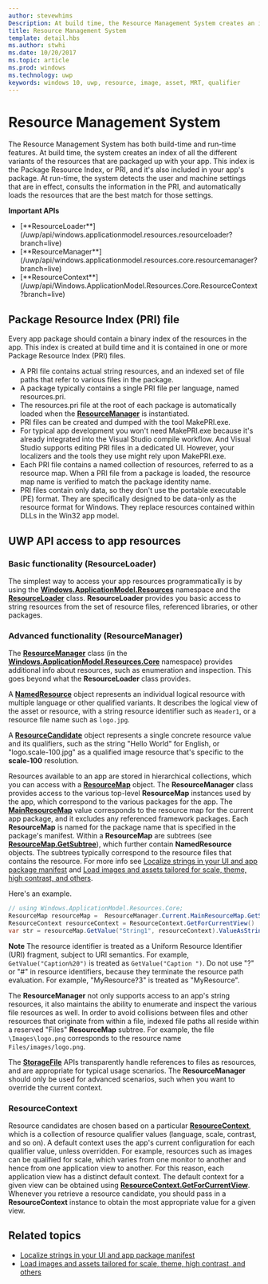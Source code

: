 ```yaml
---
author: stevewhims
Description: At build time, the Resource Management System creates an index of all the different variants of the resources that are packaged up with your app. At run-time, the system detects the user and machine settings that are in effect and loads the resources that are the best match for those settings.
title: Resource Management System
template: detail.hbs
ms.author: stwhi
ms.date: 10/20/2017
ms.topic: article
ms.prod: windows
ms.technology: uwp
keywords: windows 10, uwp, resource, image, asset, MRT, qualifier
---
```

<link rel="stylesheet" href="https://az835927.vo.msecnd.net/sites/uwp/Resources/css/custom.css">

# Resource Management System

The Resource Management System has both build-time and run-time features. At build time, the system creates an index of all the different variants of the resources that are packaged up with your app. This index is the Package Resource Index, or PRI, and it's also included in your app's package. At run-time, the system detects the user and machine settings that are in effect, consults the information in the PRI, and automatically loads the resources that are the best match for those settings.

<div class="important-apis" >
<b>Important APIs</b><br/>
<ul>
<li>[**ResourceLoader**](/uwp/api/windows.applicationmodel.resources.resourceloader?branch=live)</li>
<li>[**ResourceManager**](/uwp/api/windows.applicationmodel.resources.core.resourcemanager?branch=live)</li>
<li>[**ResourceContext**](/uwp/api/Windows.ApplicationModel.Resources.Core.ResourceContext?branch=live)</li>
</ul>
</div>

## Package Resource Index (PRI) file

Every app package should contain a binary index of the resources in the app. This index is created at build time and it is contained in one or more Package Resource Index (PRI) files.

- A PRI file contains actual string resources, and an indexed set of file paths that refer to various files in the package.
- A package typically contains a single PRI file per language, named resources.pri.
- The resources.pri file at the root of each package is automatically loaded when the [**ResourceManager**](/uwp/api/windows.applicationmodel.resources.core.resourcemanager?branch=live) is instantiated.
- PRI files can be created and dumped with the tool MakePRI.exe.
- For typical app development you won't need MakePRI.exe because it's already integrated into the Visual Studio compile workflow. And Visual Studio supports editing PRI files in a dedicated UI. However, your localizers and the tools they use might rely upon MakePRI.exe.
- Each PRI file contains a named collection of resources, referred to as a resource map. When a PRI file from a package is loaded, the resource map name is verified to match the package identity name.
- PRI files contain only data, so they don't use the portable executable (PE) format. They are specifically designed to be data-only as the resource format for Windows. They replace resources contained within DLLs in the Win32 app model.

## UWP API access to app resources

### Basic functionality (ResourceLoader)

The simplest way to access your app resources programmatically is by using the [**Windows.ApplicationModel.Resources**](/uwp/api/windows.applicationmodel.resources?branch=live) namespace and the [**ResourceLoader**](/uwp/api/windows.applicationmodel.resources.resourceloader?branch=live) class. **ResourceLoader** provides you basic access to string resources from the set of resource files, referenced libraries, or other packages.

### Advanced functionality (ResourceManager)

The [**ResourceManager**](/uwp/api/windows.applicationmodel.resources.core.resourcemanager?branch=live) class (in the [**Windows.ApplicationModel.Resources.Core**](/uwp/api/windows.applicationmodel.resources.core?branch=live) namespace) provides additional info about resources, such as enumeration and inspection. This goes beyond what the **ResourceLoader** class provides.

A [**NamedResource**](/uwp/api/windows.applicationmodel.resources.core.namedresource?branch=live) object represents an individual logical resource with multiple language or other qualified variants. It describes the logical view of the asset or resource, with a string resource identifier such as `Header1`, or a resource file name such as `logo.jpg`.

A [**ResourceCandidate**](/uwp/api/windows.applicationmodel.resources.core.resourcecandidate?branch=live) object represents a single concrete resource value and its qualifiers, such as the string "Hello World" for English, or "logo.scale-100.jpg" as a qualified image resource that's specific to the **scale-100** resolution.

Resources available to an app are stored in hierarchical collections, which you can access with a [**ResourceMap**](/uwp/api/windows.applicationmodel.resources.core.resourcemap?branch=live) object. The **ResourceManager** class provides access to the various top-level **ResourceMap** instances used by the app, which correspond to the various packages for the app. The [**MainResourceMap**](/uwp/api/windows.applicationmodel.resources.core.resourcemanager#windows_applicationmodel_resources_core_resourcemanager_mainresourcemap?branch=live) value corresponds to the resource map for the current app package, and it excludes any referenced framework packages. Each **ResourceMap** is named for the package name that is specified in the package's manifest. Within a **ResourceMap** are subtrees (see [**ResourceMap.GetSubtree**](/uwp/api/windows.applicationmodel.resources.core.resourcemap?branch=live#windows_applicationmodel_resources_core_resourcemap_getsubtree_system_string_)), which further contain **NamedResource** objects. The subtrees typically correspond to the resource files that contains the resource. For more info see [Localize strings in your UI and app package manifest](localize-strings-ui-manifest.md) and [Load images and assets tailored for scale, theme, high contrast, and others](images-tailored-for-scale-theme-contrast.md).

Here's an example.

```csharp
// using Windows.ApplicationModel.Resources.Core;
ResourceMap resourceMap =  ResourceManager.Current.MainResourceMap.GetSubtree("Resources");
ResourceContext resourceContext = ResourceContext.GetForCurrentView()
var str = resourceMap.GetValue("String1", resourceContext).ValueAsString;
```

**Note** The resource identifier is treated as a Uniform Resource Identifier (URI) fragment, subject to URI semantics. For example, `GetValue("Caption%20")` is treated as `GetValue("Caption ")`. Do not use "?" or "#" in resource identifiers, because they terminate the resource path evaluation. For example, "MyResource?3" is treated as "MyResource".

The **ResourceManager** not only supports access to an app's string resources, it also maintains the ability to enumerate and inspect the various file resources as well. In order to avoid collisions between files and other resources that originate from within a file, indexed file paths all reside within a reserved "Files" **ResourceMap** subtree. For example, the file `\Images\logo.png` corresponds to the resource name `Files/images/logo.png`.

The [**StorageFile**](/uwp/api/Windows.Storage.StorageFile?branch=live) APIs transparently handle references to files as resources, and are appropriate for typical usage scenarios. The **ResourceManager** should only be used for advanced scenarios, such when you want to override the current context.

### ResourceContext

Resource candidates are chosen based on a particular [**ResourceContext**](/uwp/api/Windows.ApplicationModel.Resources.Core.ResourceContext?branch=live), which is a collection of resource qualifier values (language, scale, contrast, and so on). A default context uses the app's current configuration for each qualifier value, unless overridden. For example, resources such as images can be qualified for scale, which varies from one monitor to another and hence from one application view to another. For this reason, each application view has a distinct default context. The default context for a given view can be obtained using [**ResourceContext.GetForCurrentView**](/uwp/api/Windows.ApplicationModel.Resources.Core.ResourceContext.md#Windows_ApplicationModel_Resources_Core_ResourceContext_GetForCurrentView). Whenever you retrieve a resource candidate, you should pass in a **ResourceContext** instance to obtain the most appropriate value for a given view.

## Related topics

* [Localize strings in your UI and app package manifest](localize-strings-ui-manifest.md)
* [Load images and assets tailored for scale, theme, high contrast, and others](images-tailored-for-scale-theme-contrast.md)
